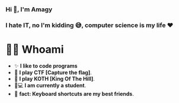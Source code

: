 ### Hi 👋, I'm Amagy

###

<h3 align="left">I hate IT, no I'm kidding 😅, computer science is my life ❤️</h3>


# 🙋‍♂️ **Whoami**

- ✨ **I like to code programs**
- 🚩 **I play CTF [Capture the flag]**.
- 🚩 **I play KOTH [King Of The Hill]**.
- 👨💻 **I am currently a student**.
- 🎲 **fact: Keyboard shortcuts are my best friends**.
